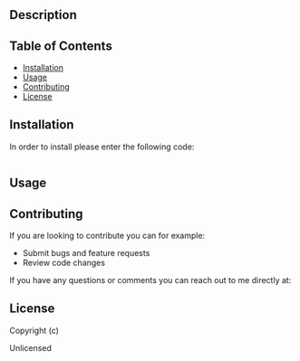 
# 

## Description

## Table of Contents
* [Installation](#installation)
* [Usage](#usage)
* [Contributing](#contributing)
* [License](#license)
## Installation
In order to install please enter the following code:
```

```
## Usage



  ## Contributing
  If you are looking to contribute you can for example: 
  * Submit bugs and feature requests
* Review code changes


If you have any questions or comments you can reach out to me directly at: 
  
  ## License
  Copyright (c) 

  Unlicensed
  
  